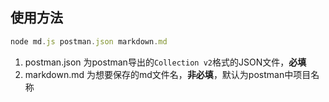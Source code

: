 ## 使用方法

```javascript
node md.js postman.json markdown.md
```

1. postman.json 为postman导出的```Collection v2```格式的JSON文件，**必填**
2. markdown.md 为想要保存的md文件名，**非必填**，默认为postman中项目名称

